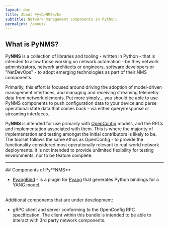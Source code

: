 ```yaml
---
layout: doc
title: About Py<b>NMS</b>
subtitle: Network management components in Python.
permalink: /about/
---
```


## What is Py**NMS**?

Py**NMS** is a collection of libraries and tooling - written in Python - that is intended to allow those working on network automation - be they network administrators, network architects or engineers, software developers or "NetDevOps" - to adopt emerging technologies as part of their NMS components.

Primarily, this effort is focused around driving the adoption of model-driven management interfaces, and managing and receiving streaming telemetry data from network elements. Put more simply... you should be able to use PyNMS components to push configuration data to your device,and parse operational state data that comes back - via either query/response or streaming interfaces.

Py**NMS** is intended for use primarily with [OpenConfig](https://www.openconfig.net) models, and the RPCs and implementation associated with them. This is where the majority of implementation and testing amongst the initial contributors is likely to be. The toolset follows the same ethos as OpenConfig - to provide the functionality considered most operationally relevant to real-world network deployments. It is not intended to provide unlimited flexibility for testing environments, nor to be feature complete.

<hr>
## Components of Py**NMS**

 * [PyangBind](/pyangbind) - is a plugin for [Pyang](https://github.com/mbj4668/pyang) that generates Python bindings for a YANG model.  
  &nbsp;
  
Additional components that are under development:

 * gRPC client and server conforming to the OpenConfig RPC specification. The client within this bundle is intended to be able to interact with 3rd party network components.